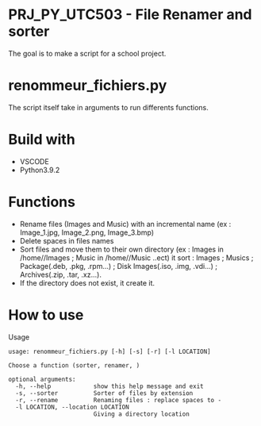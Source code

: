 # PRJ_PY_UTC503 - File Renamer and sorter
The goal is to make a script for a school project.
# renommeur_fichiers.py
The script itself take in arguments to run differents functions.
# Build with
- VSCODE
- Python3.9.2
# Functions
- Rename files (Images and Music) with an incremental name (ex : Image_1.jpg, Image_2.png, Image_3.bmp)
- Delete spaces in files names
- Sort files and move them to their own directory (ex : Images in /home/<user>/Images ; Music in /home/<user>/Music ..ect)
  it sort : Images ; Musics ; Package(.deb, .pkg, .rpm...) ; Disk Images(.iso, .img, .vdi...) ; Archives(.zip, .tar, .xz...).
- If the directory does not exist, it create it.
# How to use
  Usage
  
    usage: renommeur_fichiers.py [-h] [-s] [-r] [-l LOCATION]

    Choose a function (sorter, renamer, )

    optional arguments:
      -h, --help            show this help message and exit
      -s, --sorter          Sorter of files by extension
      -r, --rename          Renaming files : replace spaces to -
      -l LOCATION, --location LOCATION
                            Giving a directory location

